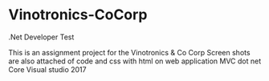 # Vinotronics-CoCorp
.Net Developer Test

This is an assignment project for the Vinotronics & Co Corp
Screen shots are also attached of code and css with html on web application MVC dot net Core 
Visual studio 2017
